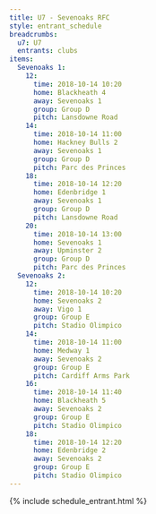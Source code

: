 ```yaml
---
title: U7 - Sevenoaks RFC
style: entrant_schedule
breadcrumbs:
  u7: U7
  entrants: clubs
items:
  Sevenoaks 1:
    12:
      time: 2018-10-14 10:20
      home: Blackheath 4
      away: Sevenoaks 1
      group: Group D
      pitch: Lansdowne Road
    14:
      time: 2018-10-14 11:00
      home: Hackney Bulls 2
      away: Sevenoaks 1
      group: Group D
      pitch: Parc des Princes
    18:
      time: 2018-10-14 12:20
      home: Edenbridge 1
      away: Sevenoaks 1
      group: Group D
      pitch: Lansdowne Road
    20:
      time: 2018-10-14 13:00
      home: Sevenoaks 1
      away: Upminster 2
      group: Group D
      pitch: Parc des Princes
  Sevenoaks 2:
    12:
      time: 2018-10-14 10:20
      home: Sevenoaks 2
      away: Vigo 1
      group: Group E
      pitch: Stadio Olimpico
    14:
      time: 2018-10-14 11:00
      home: Medway 1
      away: Sevenoaks 2
      group: Group E
      pitch: Cardiff Arms Park
    16:
      time: 2018-10-14 11:40
      home: Blackheath 5
      away: Sevenoaks 2
      group: Group E
      pitch: Stadio Olimpico
    18:
      time: 2018-10-14 12:20
      home: Edenbridge 2
      away: Sevenoaks 2
      group: Group E
      pitch: Stadio Olimpico
---
```


{% include schedule_entrant.html %}

